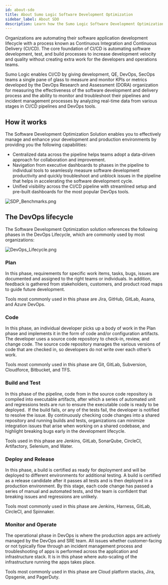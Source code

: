 ```yaml
---
id: about-sdo
title: About Sumo Logic Software Development Optimization
sidebar_label: About SDO
description: Learn how the Sumo Logic Software Development Optimization Solution (SDO) effectively manages and enhances development and production environments.
---
```


Organizations are automating their software application development lifecycle with a process known as Continuous Integration and Continuous Delivery (CI/CD). The core foundation of CI/CD is automating software development, test, and build processes to increase development velocity and quality without creating extra work for the developers and operations teams.

Sumo Logic enables CI/CD by giving development, QE, DevOps, SecOps teams a single pane of glass to measure and monitor KPIs or metrics developed by the DevOps Research and Assessment (DORA) organization for measuring the effectiveness of the software development and delivery process and the ability to monitor and troubleshoot their pipelines and incident management processes by analyzing real-time data from various stages in CI/CD pipelines and DevOps tools. 

## How it works

The Software Development Optimization Solution enables you to effectively manage and enhance your development and production environments by providing you the following capabilities:

* Centralized data across the pipeline helps teams adopt a data-driven approach for collaboration and improvement.
* Navigation from executive dashboards to phases in the pipeline to individual tools to seamlessly measure software development productivity and quickly troubleshoot and unblock issues in the pipeline that helps in accelerating the software development cycle.
* Unified visibility across the CI/CD pipeline with streamlined setup and pre-built dashboards for the most popular DevOps tools.

![SDP_Benchmarks.png](/img/sdo/SDP_Benchmarks.png)

## The DevOps lifecycle

The Software Development Optimization solution references the following phases in the DevOps Lifecycle, which are commonly used by most organizations: 

![DevOps_Lifecycle.png](/img/sdo/DevOps_Lifecycle.png)

### Plan

In this phase, requirements for specific work items, tasks, bugs, issues are documented and assigned to the right teams or individuals. In addition, feedback is gathered from stakeholders, customers, and product road maps to guide future development.

Tools most commonly used in this phase are Jira, GitHub, GitLab, Asana, and Azure DevOps.

### Code

In this phase, an individual developer picks up a body of work in the Plan phase and implements it in the form of code and/or configuration artifacts. The developer uses a source code repository to check-in, review, and change code. The source code repository manages the various versions of code that are checked in, so developers do not write over each other’s work.

Tools most commonly used in this phase are Git, GitLab, Subversion, Cloudforce, Bitbucket, and TFS.

### Build and Test

In this phase of the pipeline, code from in the source code repository is compiled into executable artifacts, after which a series of automated unit and regressions tests are run to ensure the executable code is ready to be deployed.  If the build fails, or any of the tests fail, the developer is notified to resolve the issue. By continuously checking code changes into a shared repository and running builds and tests, organizations can minimize integration issues that arise when working on a shared codebase, and highlight breaking bugs early in the development lifecycle. 

Tools used in this phase are Jenkins, GitLab, SonarQube, CircleCI, Artifactory, Selenium, and Water. 

### Deploy and Release

In this phase, a build is certified as ready for deployment and will be deployed to different environments for additional testing. A build is certified as a release candidate after it passes all tests and is then deployed in a production environment. By this stage, each code change has passed a series of manual and automated tests, and the team is confident that breaking issues and regressions are
unlikely. 

Tools most commonly used in this phase are Jenkins, Harness, GitLab, CircleCI, and Spinnaker.

### Monitor and Operate

The operational phase in DevOps is where the production apps are actively managed by the DevOps and SRE team. All issues whether customer-facing or not typically flow through an incident management process and troubleshooting of apps is performed across the application and infrastructure stack. It is in this phase where auto-scaling of the infrastructure running the apps takes place.

Tools most commonly used in this phase are Cloud platform stacks, Jira, Opsgenie, and PagerDuty.
